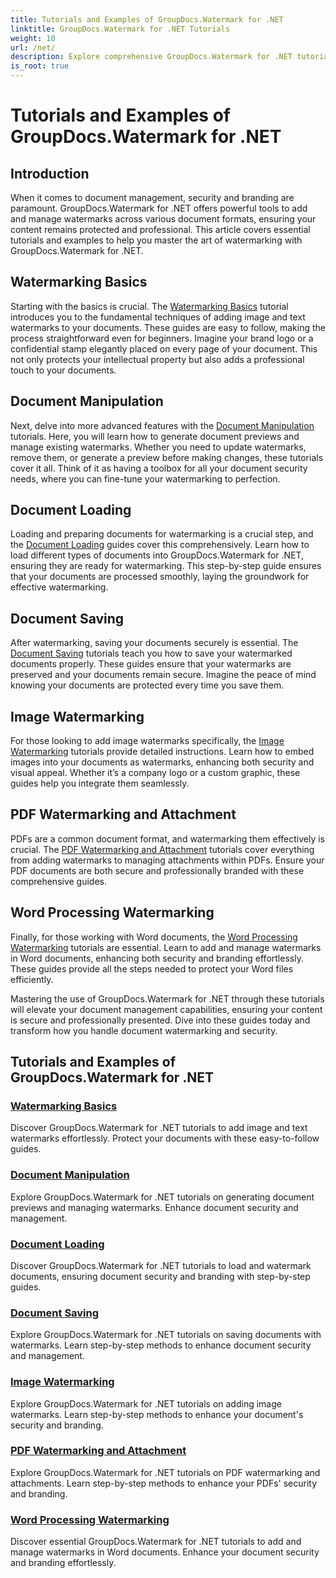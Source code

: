 ```yaml
---
title: Tutorials and Examples of GroupDocs.Watermark for .NET 
linktitle: GroupDocs.Watermark for .NET Tutorials
weight: 10
url: /net/
description: Explore comprehensive GroupDocs.Watermark for .NET tutorials. Learn to add, manage, and secure watermarks in various document formats with step-by-step guides.
is_root: true
---
```


# Tutorials and Examples of GroupDocs.Watermark for .NET

## Introduction

When it comes to document management, security and branding are paramount. GroupDocs.Watermark for .NET offers powerful tools to add and manage watermarks across various document formats, ensuring your content remains protected and professional. This article covers essential tutorials and examples to help you master the art of watermarking with GroupDocs.Watermark for .NET.

## Watermarking Basics

Starting with the basics is crucial. The [Watermarking Basics](./watermarking-basics/) tutorial introduces you to the fundamental techniques of adding image and text watermarks to your documents. These guides are easy to follow, making the process straightforward even for beginners. Imagine your brand logo or a confidential stamp elegantly placed on every page of your document. This not only protects your intellectual property but also adds a professional touch to your documents.

## Document Manipulation

Next, delve into more advanced features with the [Document Manipulation](./document-manipulation/) tutorials. Here, you will learn how to generate document previews and manage existing watermarks. Whether you need to update watermarks, remove them, or generate a preview before making changes, these tutorials cover it all. Think of it as having a toolbox for all your document security needs, where you can fine-tune your watermarking to perfection.

## Document Loading

Loading and preparing documents for watermarking is a crucial step, and the [Document Loading](./document-loadings/) guides cover this comprehensively. Learn how to load different types of documents into GroupDocs.Watermark for .NET, ensuring they are ready for watermarking. This step-by-step guide ensures that your documents are processed smoothly, laying the groundwork for effective watermarking.

## Document Saving

After watermarking, saving your documents securely is essential. The [Document Saving](./document-savings/) tutorials teach you how to save your watermarked documents properly. These guides ensure that your watermarks are preserved and your documents remain secure. Imagine the peace of mind knowing your documents are protected every time you save them.

## Image Watermarking

For those looking to add image watermarks specifically, the [Image Watermarking](./image-watermarkings/) tutorials provide detailed instructions. Learn how to embed images into your documents as watermarks, enhancing both security and visual appeal. Whether it’s a company logo or a custom graphic, these guides help you integrate them seamlessly.

## PDF Watermarking and Attachment

PDFs are a common document format, and watermarking them effectively is crucial. The [PDF Watermarking and Attachment](./pdf-watermarking-attachments/) tutorials cover everything from adding watermarks to managing attachments within PDFs. Ensure your PDF documents are both secure and professionally branded with these comprehensive guides.

## Word Processing Watermarking

Finally, for those working with Word documents, the [Word Processing Watermarking](./word-processing-watermarkings/) tutorials are essential. Learn to add and manage watermarks in Word documents, enhancing both security and branding effortlessly. These guides provide all the steps needed to protect your Word files efficiently.

Mastering the use of GroupDocs.Watermark for .NET through these tutorials will elevate your document management capabilities, ensuring your content is secure and professionally presented. Dive into these guides today and transform how you handle document watermarking and security.
## Tutorials and Examples of GroupDocs.Watermark for .NET 
### [Watermarking Basics](./watermarking-basics/)
Discover GroupDocs.Watermark for .NET tutorials to add image and text watermarks effortlessly. Protect your documents with these easy-to-follow guides.
### [Document Manipulation](./document-manipulation/)
Explore GroupDocs.Watermark for .NET tutorials on generating document previews and managing watermarks. Enhance document security and management.
### [Document Loading](./document-loadings/)
Discover GroupDocs.Watermark for .NET tutorials to load and watermark documents, ensuring document security and branding with step-by-step guides.
### [Document Saving](./document-savings/)
Explore GroupDocs.Watermark for .NET tutorials on saving documents with watermarks. Learn step-by-step methods to enhance document security and management.
### [Image Watermarking](./image-watermarkings/)
Explore GroupDocs.Watermark for .NET tutorials on adding image watermarks. Learn step-by-step methods to enhance your document's security and branding.
### [PDF Watermarking and Attachment](./pdf-watermarking-attachments/)
Explore GroupDocs.Watermark for .NET tutorials on PDF watermarking and attachments. Learn step-by-step methods to enhance your PDFs' security and branding.
### [Word Processing Watermarking](./word-processing-watermarkings/)
Discover essential GroupDocs.Watermark for .NET tutorials to add and manage watermarks in Word documents. Enhance your document security and branding effortlessly.
